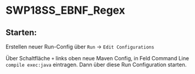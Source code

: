 # SWP18SS_EBNF_Regex

## Starten:

Erstellen neuer Run-Config über `Run` -> `Edit Configurations`

Über Schaltfläche `+` links oben neue Maven Config, in Feld Command Line `compile exec:java`
eintragen. Dann über diese Run Configuration starten.